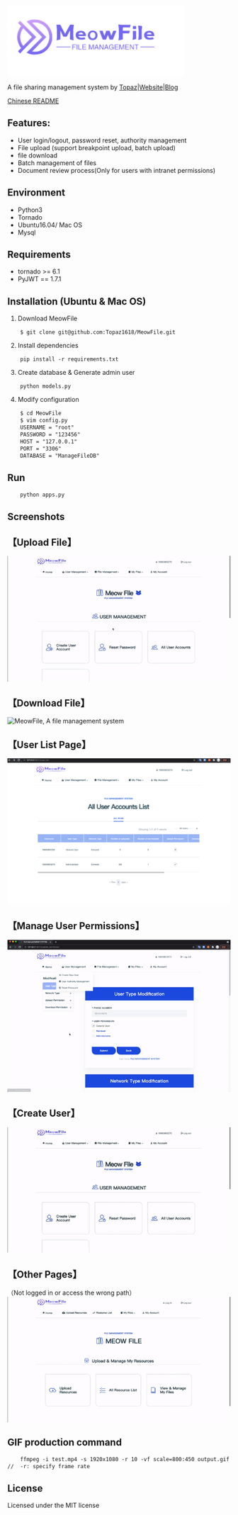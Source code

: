 <img src='static/images/meowfile.png' width='400' title='MeowFile, A file management system'>

A file sharing management system by [Topaz](https://topaz1618.github.io/about)|[Website](http://topazaws.com/)|[Blog](https://topaz1618.github.io/blog/)

[Chinese README](https://github.com/Topaz1618/FileManageSystem/blob/master/README_CN.md)


## Features:
- User login/logout, password reset, authority management
- File upload (support breakpoint upload, batch upload)
- file download
- Batch management of files
- Document review process(Only for users with intranet permissions)

## Environment
- Python3
- Tornado
- Ubuntu16.04/ Mac OS
- Mysql

## Requirements
- tornado >= 6.1
- PyJWT == 1.7.1

## Installation (Ubuntu & Mac OS)
1. Download MeowFile
```
    $ git clone git@github.com:Topaz1618/MeowFile.git
```

2. Install dependencies
```
    pip install -r requirements.txt
```

3. Create database & Generate admin user
```
    python models.py
```

4. Modify configuration
```
    $ cd MeowFile
    $ vim config.py
    USERNAME = "root"
    PASSWORD = "123456"
    HOST = "127.0.0.1"
    PORT = "3306"
    DATABASE = "ManageFileDB"
```


## Run
```
    python apps.py
```

## Screenshots

## 【Upload File】
<img src='static/images/upload.gif' title='MeowFile, A file management system'>

## 【Download File】
<img src='static/images/download1.gif' title='MeowFile, A file management system'>

## 【User List Page】
<img src='static/images/user_list.png' width='800' title='MeowFile, A file management system'>

## 【Manage User Permissions】
<img src='static/images/user_management.gif'   title='MeowFile, A file management system'>

## 【Create User】
<img src='static/images/create_user.gif' title='MeowFile, A file management system'>

## 【Other Pages】
（Not logged in or access the wrong path）
<img src='static/images/others.gif' title='MeowFile, A file management system'>

## GIF production command
```
    ffmpeg -i test.mp4 -s 1920x1080 -r 10 -vf scale=800:450 output.gif //  -r: specify frame rate
```

## License
Licensed under the MIT license